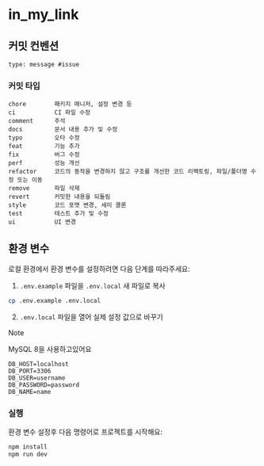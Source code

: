 # in_my_link

## 커밋 컨벤션

```
type: message #issue
```

### 커밋 타입

```
chore        패키지 매니저, 설정 변경 등
ci           CI 파일 수정
comment      주석
docs         문서 내용 추가 및 수정
typo         오타 수정
feat         기능 추가
fix          버그 수정
perf         성능 개선
refactor     코드의 동작을 변경하지 않고 구조를 개선한 코드 리팩토링, 파일/폴더명 수정 또는 이동
remove       파일 삭제
revert       커밋한 내용을 되돌림
style        코드 포맷 변경, 세미 콜론
test         테스트 추가 및 수정
ui           UI 변경
```

## 환경 변수

로컬 환경에서 환경 변수를 설정하려면 다음 단계를 따라주세요:

1. `.env.example` 파일을 `.env.local` 새 파일로 복사

```bash
cp .env.example .env.local
```

2. `.env.local` 파일을 열어 실제 설정 값으로 바꾸기

> [!NOTE]
> MySQL 8을 사용하고있어요

```
DB_HOST=localhost
DB_PORT=3306
DB_USER=username
DB_PASSWORD=password
DB_NAME=name
```

### 실행

환경 변수 설정후 다음 명령어로 프로젝트를 시작해요:

```bash
npm install
npm run dev
```

